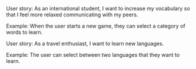 User story: As an international student, I want to increase my vocabulary so that I feel more relaxed communicating with my peers.

Example: When the user starts a new game, they can select a category of words to learn.


User story: As a travel enthusiast, I want to learn new languages.

Example: The user can select between two languages that they want to learn.
